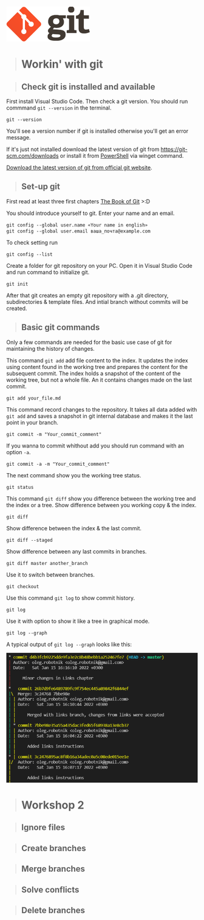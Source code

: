 ![git logo](git_logo.png "git logo")

> # Workin' with git

> ## Check git is installed and available

First install Visual Studio Code. 
Then check a git version. You should run commmand ```git --version``` in the terminal. 

```
git --version
```

You'll see a version number if git is installed otherwise you'll get an error message.

If it's just not installed download the latest version of git from https://git-scm.com/downloads or install it from [PowerShell](https://github.com/PowerShell/PowerShell/releases/download/v7.2.1/PowerShell-7.2.1-win-x64.msi) via winget command.

[Download the latest version of git from official git website](https://git-scm.com/downloads "Another linkt to git downloads").

> ## Set-up git

First read at least three first chapters [The Book of Git](https://git-scm.com/book/ru/v2 "Free version of Pro Git book") >:D

You should introduce yourself to git. Enter your name and an email.

```
git config --global user.name «Your name in english»
git config --global user.email ваша_почта@example.com
```

To check setting run

```
git config --list
```

Create a folder for git repository on your PC. Open it in Visual Studio Code and run command to initialize git.

```
git init
```

After that git creates an empty git repository with a .git directory, subdirectories & template files. And intial branch without commits will be created.

> ## Basic git commands

Only a few commands are needed for the basic use case of git for maintaining the history of changes.

This command ```git add``` add file content to the index. It updates the index using content found in the working tree and prepares the content for the subsequent commit. The index holds a snapshot of the content of the working tree, but not a whole file. An it contains changes made on the last commit.
```
git add your_file.md
```
 
This command record changes to the repository. It takes all data added with ```git add``` and saves a snapshot in git internal database and makes it the last point in your branch.
```
git commit -m "Your_commit_comment"
```

If you wanna to commit whithout add you should run command with an option ```-a```.
```
git commit -a -m "Your_commit_comment"
```
The next command show you the working tree status.

```
git status
```

This command ```git diff``` show you difference between the working tree and the index or a tree.
Show difference between you working copy & the index.
```
git diff
```
Show difference between the index & the last commit.
```
git diff --staged
```
Show difference between any last commits in branches.
```
git diff master another_branch
```

Use it to switch between branches.
```
git checkout
```

Use this command ```git log``` to show commit history.
```
git log
```
Use it with option to show it like a tree in graphical mode.
```
git log --graph
```
A typical output of ```git log --graph``` looks like this:

![git log --graph output](git_log_graph.png "git log --graph")



> # Workshop 2

> ## Ignore files

> ## Create branches

> ## Merge branches

> ## Solve conflicts

> ## Delete branches

